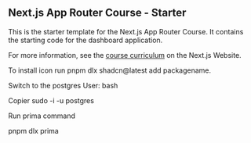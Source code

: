 ## Next.js App Router Course - Starter

This is the starter template for the Next.js App Router Course. It contains the starting code for the dashboard application.

For more information, see the [course curriculum](https://nextjs.org/learn) on the Next.js Website.


To install icon run pnpm dlx shadcn@latest add packagename.

Switch to the postgres User:
bash

Copier
sudo -i -u postgres

Run prima command

pnpm dlx prima 